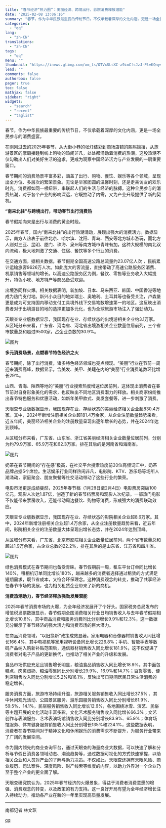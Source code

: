 ```yaml
---
title: "春节经济“热力图”：美丽经济、跨境出行、影院消费释放潜能"
date: "2025-02-08 13:06:16"
summary: "春节，作为中华民族最重要的传统节日，不仅承载着深厚的文化内涵，更是一场全民参与的消费盛宴。在刚刚过去..."
categories:
  - "qq"
lang:
  - "zh-CN"
translations:
  - "zh-CN"
tags:
  - "qq"
menu: ""
thumbnail: "https://inews.gtimg.com/om_ls/OTVxSLsXC-a9imCfsJzJ-PlvKQnysQcTHTYAmyBwfl8ckAA_640360/0"
lead: ""
comments: false
authorbox: false
pager: true
toc: false
mathjax: false
sidebar: "right"
widgets:
  - "search"
  - "recent"
  - "taglist"
---
```


春节，作为中华民族最重要的传统节日，不仅承载着深厚的文化内涵，更是一场全民参与的消费盛宴。

在刚刚过去的2025年春节，从大街小巷的张灯结彩到商场店铺的熙熙攘攘，从旅游景区的摩肩接踵到线上购物的热闹非凡，处处都涌动着消费的热潮。这股热潮不仅勾勒出人们对美好生活的追求，更成为观察中国经济活力与产业发展的一扇重要窗口。

春节期间的消费场景丰富多彩，涵盖了出行、购物、餐饮、娱乐等各个领域，呈现出全方位、多层次的繁荣景象。无论是举家团圆的温馨时刻，还是走亲访友的欢乐时光，消费都如同一根纽带，串联起人们的生活与经济的脉搏。这种全民参与的消费热潮，对于各个产业的影响深远，它既拉动了内需，又为产业升级提供了新的契机。

**“南来北往”与跨境出行，带动春节出行消费热**

春节假期向来是出行与消费的黄金时段。

2025年春节，国内“南来北往”的出行热潮涌动，展现出强大的消费活力。数据显示，南方人热衷于前往北京、哈尔滨、沈阳、青岛、西安等北方城市游玩，而北方人则对三亚、昆明、厦门、珠海、泉州等南方城市青睐有加。这种大规模的南北双向流动，极大地刺激了交通、住宿、餐饮等多个行业的消费。

在交通方面，据相关数据，春节假期全国高速公路总流量约23.07亿人次 ，民航累计运输旅客9626万人次。如此庞大的客流量，直接带动了高速公路服务区消费、机票销售等领域的增长。以高速公路服务区为例，餐饮、零售等业务收入大幅提升，特色小吃、地方特产等商品备受欢迎。

出境游同样火爆。相关数据表明，新加坡、日本、马来西亚、韩国、中国香港等地成为热门支付地。新兴小众目的地如瑞士、奥地利、土耳其等也备受关注，卢森堡更是成为可支持国内移动支付工具境外线下交易笔数增速第一的地区。这反映出消费者对于出境游目的地的选择更加多元化，也为全球旅游市场注入了强劲动力。

天眼查专业版数据显示，我国现存在业、存续状态的出境游相关企业约3.1万家。从区域分布来看，广东省、河南省、河北省出境游相关企业数量位居前列，三个省市数量总和超过9500家，占企业总数的30.9%。

![图片](https://inews.gtimg.com/om_bt/OUqTPqi20N90OWgJz67iIq-iy_mq51rPusAqGnLcPYxcUAA/641)

**多元消费场景，点燃春节特色经济之火**

春节期间，除了出行消费，诸多特色经济领域也亮点频现。“美丽”行业在节前一周迎来消费高峰，数据显示，含美发、美甲、美睫在内的“美丽”行业消费笔数环比增长29%。

山西、青海、陕西等地的“美丽”行业搜索热度增速位居前列，这体现出消费者在春节前对自身形象美化的需求，也反映出不同地区消费潜力的释放。相关商家纷纷推出春节特色服务和优惠活动，如新年美甲款式、美发套餐等，进一步刺激了消费。

天眼查专业版数据显示，我国现存在业、存续状态的美丽经济相关企业超830.4万家。其中，2024年新增注册相关企业超181.4万余家，从企业注册数量趋势来看，近五年间，美丽经济相关企业的注册数量呈现出逐年增长的态势，并在2024年达到顶峰。

从区域分布来看，广东省、山东省、浙江省美丽经济相关企业数量位居前列，分别为约79.9万家、65.9万花和62.3万家。排在其后的是河南省和海南省。

![图片](https://inews.gtimg.com/om_bt/OiWe-nTaNinRcP661ADwp-OsrPhKyEZ_unOgLTB0c134wAA/641)

奶茶在春节期间的“存在感”极高，在社交平台搜索热度前30位高频词汇中，奶茶品牌占据5个席位。生活娱乐行业同样热闹非凡，电影院、KTV、游乐场等场所人潮涌动，家庭聚会、朋友聚餐等社交活动带动了这些行业的繁荣。

电影市场更是成绩斐然，2025年春节档（1月28日至2月4日）电影票房突破100亿元，观影人次达1.87亿，创造了新的春节档票房和观影人次纪录。一部热门电影不仅能带来票房收入，还能带动周边餐饮、购物等消费，形成强大的消费联动效应。

天眼查专业版数据显示，我国现存在业、存续状态的影院相关企业超8.6万家。其中，2024年新增注册相关企业超1.4万余家，从企业注册数量趋势来看，近五年间，影院相关企业的注册数量大体呈现出增长态势，并在2024年达到顶峰。

从区域分布来看，广东省、北京市影院相关企业数量位居前列，两个省市数量总和超过1.9万余家，占企业总数的22.2%，排在其后的是山东省、江苏省和四川省。

![图片](https://inews.gtimg.com/om_bt/OEzKlj6PB1g6tHbbPatpkGCR0hqd0glYre2ANSi9KpH44AA/641)

绿色消费模式在春节期间也备受青睐。春节假期前一周，租车平台订单同比增长140%，租相机订单同比增长180%，越来越多的消费者选择通过租赁的方式满足短期需求，既节省成本，又符合环保理念。这种消费观念的转变，推动了共享经济在春节市场的发展，也为相关租赁企业带来了新的商机。

**消费热潮助力，春节经济释放强劲发展潜能**

2025年春节消费市场的火爆，为全年经济发展开了个好头。国家税务总局发布的增值税发票数据显示，春节假期全国消费相关行业日均销售收入与去年春节假期相比增长10.8%，其中商品消费和服务消费同比分别增长9.9%和12.3%，这一数据充分展示了春节经济的强大活力和消费市场的巨大潜力。

在商品消费领域，“以旧换新”政策成效显著。家用电器和音像器材销售收入同比增长166.4%，其中电视机等家用视听设备同比增长226.8%；手机、智能手表等数码产品纳入购新补贴范围后，通信器材销售收入同比增长181.9%，这不仅促进了消费者对电子产品的更新换代，也推动了相关产业的升级和发展。

食品市场供应充足且销售增长明显，粮油食品销售收入同比增长18.9%，其中面包糕点、肉禽蛋奶、粮油零售同比分别增长29.9%、16.9%和14.7%；百货零售、便利店销售收入同比分别增长5.2%和16.1%，反映出节日期间居民日常生活消费的稳定增长。

服务消费方面，旅游市场持续升温，旅游相关服务销售收入同比增长37.5% ，其中休闲观光活动、公园景区服务、游乐园服务销售收入同比分别增长81.9%、59.5%、14.1%，民宿服务销售收入同比增长12.6%，各地围绕冰雪、演艺、民俗等主题开展的文化活动丰富多彩，文化艺术服务销售收入同比增长66.3%；文艺创作与表演服务、艺术表演场馆销售收入同比分别增长83.9%、65.9%；体育场馆服务、体育健身服务销售收入同比分别增长135%和224.1%，这些数据表明，消费者在春节期间对于精神文化和休闲娱乐的消费需求不断提升，为服务行业带来了广阔的发展空间。

作为国内领先的商业查询平台，通过天眼查的海量商业大数据，可以快速了解和分析与节假日消费各领域动态、潮流趋势等，通过数据可视化的方式快速掌握，以助相关企业和人员对产业的了解与助力决策。不仅如此，天眼查还拥有天眼风险、商业履历、司法案件、深度风险、财产线索等维度的内容，以助力外界对一个企业乃至于整个产业的更全面了解。

天眼查研究院认为，2025年春节经济的火爆景象，得益于消费者消费意愿的增强、消费观念的转变，以及政策的有力支持。这一良好开局有望为全年经济增长注入持续动力，推动各产业在新的一年里实现高质量发展。

---

南都记者 林文琪

[qq](https://new.qq.com/rain/a/20250208A0432S00)

